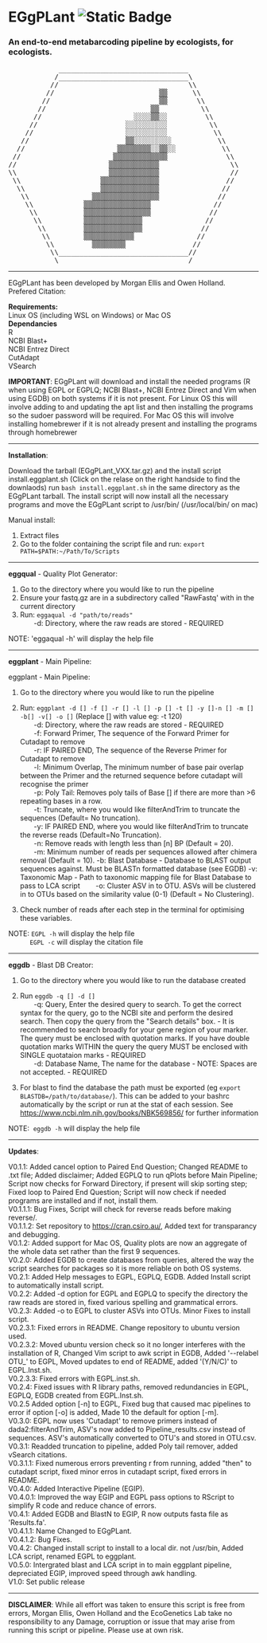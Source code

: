 # EGgPLant ![Static Badge](https://img.shields.io/badge/version-V1.0-blue)
### An end-to-end metabarcoding pipeline by ecologists, for ecologists.  

<pre>
            _______________________________
           /_______________________________\
          //                               \\
         //                         ▒▒      \\
        //                          ▒▒       \\
       //                         ▒▒          \\
      //                      ░░░░▒▒░░         \\
     //                     ░░░░░░░░░░          \\
    //                      ░░░░░░░░░░           \\
   //                       ▒▒░░░░░░░░░           \\
  //                      ▒▒▒▒▒▒▒▒░░▒▒░░           \\
 //                      ▒▒▒▒▒▒▒▒▒▒▒▒▒              \\
//                      ▒▒▒▒▒▒▒▒▒▒▒▒                 \\
\\                      ▒▒▒▒▒▒▒▒▒▒▒▒                 //
 \\                   ▒▒▒▒▒▒▒▒▒▒▒▒▒▒                //
  \\                  ▒▒▒▒▒▒▒▒▒▒▒▒▒▒               //
   \\               ▒▒▒▒▒▒▒▒▒▒▒▒▒▒▒▒              //
    \\            ▒▒▒▒▒▒▒▒▒▒▒▒▒▒▒▒               //
     \\           ▒▒▒▒▒▒▒▒▒▒▒▒▒▒▒▒              //
      \\          ▒▒▒▒▒▒▒▒▒▒▒▒▒▒               //
       \\         ▒▒▒▒▒▒▒▒▒▒▒▒▒▒              //
        \\        ▒▒▒▒▒▒▒▒▒▒▒▒               //
         \\         ▒▒▒▒▒▒▒▒                //
          \\_______________________________//
           \_______________________________/
</pre>

-------------------------------------------------------------------------------------------------------------------------------------------
EGgPLant has been developed by Morgan Ellis and Owen Holland.  
Prefered Citation:

**Requirements:**  
Linux OS (including WSL on Windows) or Mac OS  
**Dependancies**  
R  
NCBI Blast+  
NCBI Entrez Direct  
CutAdapt  
VSearch  


**IMPORTANT**: EGgPLant will download and install the needed programs (R when using EGPL or EGPLQ; NCBI Blast+, NCBI Entrez Direct and Vim when using EGDB) on both systems if it is not present. For Linux OS this will involve adding to and updating the apt list and then installing the programs so the sudoer password will be required. For Mac OS this will involve installing homebrewer if it is not already present and installing the programs through homebrewer

-------------------------------------------------------------------------------------------------------------------------------------------
**Installation**:

Download the tarball (EGgPLant_VXX.tar.gz) and the install script install.eggplant.sh (Click on the relase on the right handside to find the downlaods)
run `bash install.eggplant.sh` in the same directory as the EGgPLant tarball. The install script will now install all the necessary programs and move the EGgPLant script to /usr/bin/ (/usr/local/bin/ on mac)

Manual install:  
1) Extract files  
2) Go to the folder containing the script file and run: `export PATH=$PATH:~/Path/To/Scripts`

-------------------------------------------------------------------------------------------------------------------------------------------
**eggqual** - Quality Plot Generator:

1) Go to the directory where you would like to run the pipeline  
2) Ensure your fastq.gz are in a subdirectory called "RawFastq' with in the current directory  
3) Run: `eggaqual -d "path/to/reads"`  
       -d: Directory, where the raw reads are stored - REQUIRED  

NOTE: 'eggaqual -h' will display the help file

-------------------------------------------------------------------------------------------------------------------------------------------
**eggplant** - Main Pipeline:

eggplant - Main Pipeline:

1) Go to the directory where you would like to run the pipeline  
2) Run: `eggplant -d [] -f [] -r [] -l [] -p [] -t [] -y []-n [] -m [] -b[] -v[] -o []` (Replace [] with value eg: -t 120)  
       -d: Directory, where the raw reads are stored - REQUIRED  
       -f: Forward Primer, The sequence of the Forward Primer for Cutadapt to remove  
       -r: IF PAIRED END, The sequence of the Reverse Primer for Cutadapt to remove  
       -l: Minimum Overlap, The minimum number of base pair overlap between the Primer and the returned sequence before cutadapt will recognise the primer  
       -p: Poly Tail: Removes poly tails of Base [] if there are more than >6 repeating bases in a row.  
       -t: Truncate, where you would like filterAndTrim to truncate the sequences (Default= No truncation).  
       -y: IF PAIRED END, where you would like filterAndTrim to truncate the reverse reads (Default=No Truncation).  
       -n: Remove reads with length less than [n] BP (Default = 20).  
       -m: Minimum number of reads per sequences allowed after chimera removal (Default = 10).
       -b: Blast Database - Database to BLAST output sequences against. Must be BLASTn formatted database (see EGDB)
       -v: Taxonomic Map - Path to taxonomic mapping file for Blast Database to pass to LCA script
       -o: Cluster ASV in to OTU. ASVs will be clustered in to OTUs based on the similarity value (0-1) (Default = No Clustering).  

4) Check number of reads after each step in the terminal for optimising these variables.

NOTE: `EGPL -h` will display the help file  
           `EGPL -c` will display the citation file

-------------------------------------------------------------------------------------------------------------------------------------------
**eggdb** - Blast DB Creator:

1) Go to the directory where you would like to run the database created  
2) Run `eggdb -q [] -d []`  
       -q: Query, Enter the desired query to search. To get the correct syntax for the query, go to the NCBI site and perform the desired search. Then copy the query from the "Search details" box. - It is recommended to search broadly for your gene region of your marker. The query must be enclosed with quotation marks. If you have double quotation marks WITHIN the query the query MUST be enclosed with SINGLE quotataion marks - REQUIRED  
       -d: Database Name, The name for the database - NOTE: Spaces are not accepted. - REQUIRED  

3) For blast to find the database the path must be exported (eg `export BLASTDB=/path/to/database/`). This can be added to your bashrc automatically by the script or run at the stat of each session. See https://www.ncbi.nlm.nih.gov/books/NBK569856/ for further information

NOTE:  `eggdb -h` will display the help file

-------------------------------------------------------------------------------------------------------------------------------------------
**Updates**:
 
V0.1.1: Added cancel option to Paired End Question; Changed README to .txt file; Added disclaimer; Added EGPLQ to run qPlots before Main Pipeline; Script now checks for Forward Directory, if present will skip sorting step; Fixed loop to Paired End Question; Script will now check if needed programs are installed and if not, install them.  
V0.1.1.1: Bug Fixes, Script will check for reverse reads before making reverse/.  
V0.1.1.2: Set repository to https://cran.csiro.au/, Added text for transparancy and debugging.  
V0.1.2: Added support for Mac OS, Quality plots are now an aggregate of the whole data set rather than the first 9 sequences.  
V0.2.0: Added EGDB to create databases from queries, altered the way the script searches for packages so it is more reliable on both OS systems.  
V0.2.1: Added Help messages to EGPL, EGPLQ, EGDB. Added Install script to automatically install script.  
V0.2.2: Added -d option for EGPL and EGPLQ to specify the directory the raw reads are stored in, fixed various spelling and grammatical errors.  
V0.2.3: Added -o to EGPL to cluster ASVs into OTUs. Minor Fixes to install script.  
V0.2.3.1: Fixed errors in README. Change repository to ubuntu version used.  
V0.2.3.2: Moved ubuntu version check so it no longer interferes with the installation of R, Changed Vim script to awk script in EGDB, Added '--relabel OTU_' to EGPL, Moved updates to end of README, added '(Y/N/C)' to EGPL.Inst.sh.  
V0.2.3.3: Fixed errors with EGPL.inst.sh.  
V0.2.4: Fixed issues with R library paths, removed redundancies in EGPL, EGPLQ, EGDB created from EGPL.Inst.sh.  
V0.2.5 Added option [-n] to EGPL, Fixed bug that caused mac pipelines to error if option [-o] is added, Made 10 the default for option [-m].  
V0.3.0: EGPL now uses 'Cutadapt' to remove primers instead of dada2:filterAndTrim, ASV's now added to Pipeline_results.csv instead of sequences. ASV's automatically converted to OTU's and stored in OTU.csv.  
V0.3.1: Readded truncation to pipeline, added Poly tail remover, added vSearch citations.           
V0.3.1.1: Fixed numerous errors preventing r from running, added "then" to cutadapt script, fixed minor erros in cutadapt script, fixed errors in README.  
V0.4.0: Added Interactive Pipeline (EGIP).  
V0.4.0.1: Improved the way EGIP and EGPL pass options to RScript to simplify R code and reduce chance of errors.  
V0.4.1: Added EGDB and BlastN to EGIP, R now outputs fasta file as 'Results.fa'.  
V0.4.1.1: Name Changed to EGgPLant.  
V0.4.1.2: Bug Fixes.  
V0.4.2: Changed install script to install to a local dir. not /usr/bin, Added LCA script, renamed EGPL to eggplant.  
V0.5.0: Intergrated blast and LCA script in to main eggplant pipeline, depreciated EGIP, improved speed through awk handling.  
V1.0: Set public release

-------------------------------------------------------------------------------------------------------------------------------------------
**DISCLAIMER**: While all effort was taken to ensure this script is free from errors, Morgan Ellis, Owen Holland and the EcoGenetics Lab take no responsibility to any Damage, corruption or issue that may arise from running this script or pipeline. Please use at own risk.

